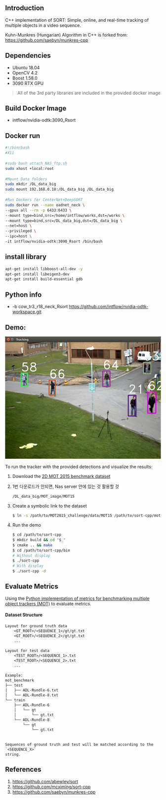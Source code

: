 ## Introduction
C++ implementation of SORT: Simple, online, and real-time tracking of multiple objects in a video sequence.

Kuhn-Munkres (Hungarian) Algorithm in C++ is forked from:
https://github.com/saebyn/munkres-cpp

## Dependencies
- Ubuntu 18.04
- OpenCV 4.2
- Boost 1.58.0
- 3090 RTX GPU

> All of the 3rd party libraries are included in the provided docker image

## Build Docker Image
- intflow/nvidia-odtk:3090_Rsort

## Docker run
```bash
#!/bin/bash
#X11

#sudo bash attach_NAS_ftp.sh
sudo xhost +local:root

#Mount Data folders
sudo mkdir /DL_data_big
sudo mount 192.168.0.18:/DL_data_big /DL_data_big

#Run Dockers for CenterNet+DeepSORT
sudo docker run --name oadnet_neck \
--gpus all --rm -p 6433:6433 \
--mount type=bind,src=/home/intflow/works,dst=/works \
--mount type=bind,src=/DL_data_big,dst=/DL_data_big \
--net=host \
--privileged \
--ipc=host \
-it intflow/nvidia-odtk:3090_Rsort /bin/bash
```

## install library
```bash
apt-get install libboost-all-dev -y 
apt-get install libeigen3-dev
apt-get install build-essential gdb
```

## Python info 
- -b cow_tr3_r18_neck_Rsort https://github.com/intflow/nvidia-odtk-workspace.git

## Demo:

![Screenshot-1](docs/1.png)



To run the tracker with the provided detections and visualize the results:

1. Download the [2D MOT 2015 benchmark dataset](https://motchallenge.net/data/2D_MOT_2015/#download)

2. 1번 다운로드가 안되면, Nas server 안에 있는 것 활용할 것
    ```bash
    /DL_data_big/MOT_image/MOT15
    ```

2. Create a symbolic link to the dataset
    ```bash
    $ ln -s /path/to/MOT2015_challenge/data/MOT15 /path/to/sort-cpp/mot_benchmark
    ```
3. Run the demo
    ```bash
    $ cd /path/to/sort-cpp
    $ mkdir build && cd "$_"
    $ cmake .. && make
    $ cd /path/to/sort-cpp/bin
    # Without display
    $ ./sort-cpp
    # With display
    $ ./sort-cpp -d
    ```



## Evaluate Metrics

Using the [Python implementation of metrics for benchmarking multiple object trackers (MOT)](https://github.com/cheind/py-motmetrics) to evaluate metrics. 



#### Dataset Structure

```
Layout for ground truth data
    <GT_ROOT>/<SEQUENCE_1>/gt/gt.txt
    <GT_ROOT>/<SEQUENCE_2>/gt/gt.txt
    ...

Layout for test data
    <TEST_ROOT>/<SEQUENCE_1>.txt
    <TEST_ROOT>/<SEQUENCE_2>.txt
    ...

Example:
mot_benchmark
├── test
│   ├── ADL-Rundle-6.txt
│   └── ADL-Rundle-8.txt
└── train
    ├── ADL-Rundle-6
    │   └── gt
    │       └── gt.txt
    └── ADL-Rundle-8
        └── gt
            └── gt.txt


Sequences of ground truth and test will be matched according to the `<SEQUENCE_X>`
string.
```

## References
1. https://github.com/abewley/sort
2. https://github.com/mcximing/sort-cpp
3. https://github.com/saebyn/munkres-cpp
